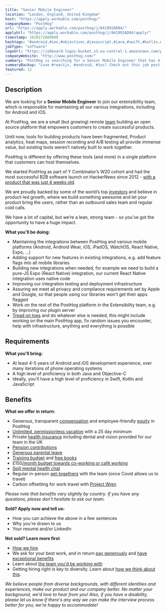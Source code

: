 ```yaml
---
title: "Senior Mobile Engineer"
location: "London, England, United Kingdom"
host: "https://apply.workable.com/posthog/"
companyName: "PostHog"
url: "https://apply.workable.com/posthog/j/841992AD04/"
applyUrl: "https://apply.workable.com/posthog/j/841992AD04/apply/"
timestamp: 1620172800000
hashtags: "#android,#ios,#objectivec,#javascript,#java,#swift,#kotlin,#reactjs,#macos,#operations"
jobType: "software"
logoUrl: "https://jobboard-logos-bucket.s3.eu-central-1.amazonaws.com/posthog"
companyWebsite: "http://www.posthog.com/"
summary: "PostHog is searching for a Senior Mobile Engineer that has 4-5 years of Android and iOS development experience, over many iterations of phone operating systems."
summaryBackup: "Love #reactjs, #android, #ios? Check out this job post!"
featured: 12
---
```


## Description

We are looking for a **Senior Mobile Engineer** to join our extensibility team, which is responsible for maintaining all our various integrations, including for Android and iOS.

At PostHog, we are a small (but growing) remote [team](https://posthog.com/handbook/company/team/) building an open source platform that empowers customers to create successful products.

Until now, tools for building products have been fragmented, Product analytics, heat maps, session recording and A/B testing all provide immense value, but existing tools weren’t natively built to work together.

PostHog is different by offering these tools (and more) in a single platform that customers can host themselves.

We started PostHog as part of Y Combinator’s W20 cohort and had the most successful B2B software launch on HackerNews since 2012 - [with a product that was just 4 weeks old](https://posthog.com/handbook/company/story).

We are proudly backed by some of the world’s top [investors](https://posthog.com/handbook/strategy/investors) and believe in product-led growth, where we build something awesome and let your product bring the users, rather than an outbound sales team and regular cold calls.

We have a lot of capital, but we’re a lean, strong team - so you’ve got the opportunity to have a huge impact.

**What you'll be doing:**

*   Maintaining the integrations between PostHog and various mobile platforms (Android, Android Wear, iOS, iPadOS, WatchOS, React Native, Expo, ...)
*   Adding support for new features in existing integrations, e.g. add feature flags into all mobile libraries
*   Building new integrations when needed, for example we need to build a pure-JS Expo (React Native) integration, our current React Native integration uses native code
*   Improving our integration testing and deployment infrastructure
*   Assuring we meet all privacy and compliance requirements set by Apple and Google, so that people using our libraries won't get their apps flagged
*   Work on the rest of the PostHog platform in the Extensibility team, e.g. by improving our plugin server
*   [Tread on toes](https://posthog.com/handbook/company/values#tread-on-toes) and do whatever else is needed, this might include working on the main PostHog app, fix random issues you encounter, help with infrastructure, anything and everything is possible

## Requirements

**What you'll bring:**

*   At least 4-5 years of Android and iOS development experience, over many iterations of phone operating systems
*   A high level of proficiency in both Java and Objective-C
*   Ideally, you'll have a high level of proficiency in Swift, Kotlin and JavaScript

## Benefits

**What we offer in return:**

*   Generous, transparent [compensation](https://posthog.com/handbook/people/compensation) and employee-friendly [equity](https://posthog.com/handbook/people/compensation) in PostHog
*   [Unlimited, permissionless vacation](https://posthog.com/handbook/people/time-off) with a 25 day minimum
*   Private [health insurance](https://posthog.com/careers#benefits) including dental and vision provided for our team in the UK
*   [Pension contributions](https://posthog.com/careers)
*   [Generous parental leave](https://posthog.com/handbook/people/time-off)
*   [Training budget](https://posthog.com/handbook/people/training) and [free books](https://posthog.com/handbook/people/training)
*   £150[/month budget towards co-working or café working](https://posthog.com/handbook/people/spending-money#work-space)
*   [Spill mental health chat](https://posthog.com/careers)
*   Regular in-person [get-togethers](https://posthog.com/careers#benefits) with the team (once Covid allows us to travel)
*   Carbon offsetting for work travel with [Project Wren](https://www.wren.co/)

_Please note that benefits vary slightly by country. If you have any questions, please don't hesitate to ask our team._

**Sold? Apply now and tell us:**

*   How you can achieve the above in a few sentences
*   Why you're drawn to us
*   Your resumé and/or LinkedIn

**Not sold? Learn more first**

*   [How we hire](https://posthog.com/handbook/people/hiring-process)
*   We ask for your best work, and in return [pay generously](https://posthog.com/handbook/people/compensation) and [have exceptional benefits](https://posthog.com/careers#benefits)
*   Learn about [the team you'd be working with](https://posthog.com/handbook/company/team)
*   Getting hiring right is key to diversity. Learn about [how we think about this](https://posthog.com/handbook/company/diversity).

_We believe people from diverse backgrounds, with different identities and experiences, make our product and our company better. No matter your background, we'd love to hear from you! Also, if you have a disability, please let us know if there's any way we can make the interview process better for you; we're happy to accommodate!_
